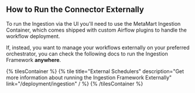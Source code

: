 ## How to Run the Connector Externally

To run the Ingestion via the UI you'll need to use the MetaMart Ingestion Container, which comes shipped with
custom Airflow plugins to handle the workflow deployment.

If, instead, you want to manage your workflows externally on your preferred orchestrator, you can check
the following docs to run the Ingestion Framework **anywhere**.

{% tilesContainer %}
  {% tile
    title="External Schedulers"
    description="Get more information about running the Ingestion Framework Externally"
    link="/deployment/ingestion"
  / %}
{% /tilesContainer %}
